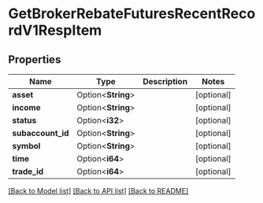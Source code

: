 # GetBrokerRebateFuturesRecentRecordV1RespItem

## Properties

Name | Type | Description | Notes
------------ | ------------- | ------------- | -------------
**asset** | Option<**String**> |  | [optional]
**income** | Option<**String**> |  | [optional]
**status** | Option<**i32**> |  | [optional]
**subaccount_id** | Option<**String**> |  | [optional]
**symbol** | Option<**String**> |  | [optional]
**time** | Option<**i64**> |  | [optional]
**trade_id** | Option<**i64**> |  | [optional]

[[Back to Model list]](../README.md#documentation-for-models) [[Back to API list]](../README.md#documentation-for-api-endpoints) [[Back to README]](../README.md)


